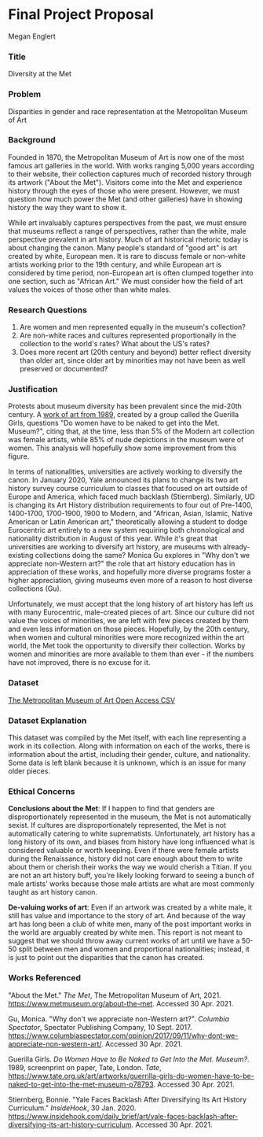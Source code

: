 # Final Project Proposal 
Megan Englert

### Title
Diversity at the Met

### Problem
Disparities in gender and race representation at the Metropolitan Museum of Art

### Background
Founded in 1870, the Metropolitan Museum of Art is now one of the most famous art galleries in the world. With works ranging 5,000 years according to their website, their collection captures much of recorded history through its artwork ("About the Met"). Visitors come into the Met and experience history through the eyes of those who were present. However, we must question how much power the Met (and other galleries) have in showing history the way they want to show it.

While art invaluably captures perspectives from the past, we must ensure that museums reflect a range of perspectives, rather than the white, male perspective prevalent in art history. Much of art historical rhetoric today is about changing the canon. Many people's standard of "good art" is art created by white, European men. It is rare to discuss female or non-white artists working prior to the 19th century, and while European art is considered by time period, non-European art is often clumped together into one section, such as "African Art." We must consider how the field of art values the voices of those other than white males.

### Research Questions
1. Are women and men represented equally in the museum's collection?
2. Are non-white races and cultures represented proportionally in the collection to the world's rates? What about the US's rates?
3. Does more recent art (20th century and beyond) better reflect diversity than older art, since older art by minorities may not have been as well preserved or documented?

### Justification
Protests about museum diversity has been prevalent since the mid-20th century. A [work of art from 1989](https://www.tate.org.uk/art/artworks/guerrilla-girls-do-women-have-to-be-naked-to-get-into-the-met-museum-p78793), created by a group called the Guerilla Girls, questions "Do women have to be naked to get into the Met. Museum?", citing that, at the time, less than 5% of the Modern art collection was female artists, while 85% of nude depictions in the museum were of women. This analysis will hopefully show some improvement from this figure. 

In terms of nationalities, universities are actively working to diversify the canon. In January 2020, Yale announced its plans to change its two art history survey course curriculum to classes that focused on art outside of Europe and America, which faced much backlash (Stiernberg). Similarly, UD is changing its Art History distribution requirements to four out of Pre-1400, 1400-1700, 1700-1900, 1900 to Modern, and "African, Asian, Islamic, Native American or Latin American art," theoretically allowing a student to dodge Eurocentric art entirely to a new system requiring both chronological and nationality distribution in August of this year. While it's great that universities are working to diversify art history, are museums with already-existing collections doing the same? Monica Gu explores in "Why don't we appreciate non-Western art?" the role that art history education has in appreciation of these works, and hopefully more diverse programs foster a higher appreciation, giving museums even more of a reason to host diverse collections (Gu).

Unfortunately, we must accept that the long history of art history has left us with many Eurocentric, male-created pieces of art. Since our culture did not value the voices of minorities, we are left with few pieces created by them and even less information on those pieces. Hopefully, by the 20th century, when women and cultural minorities were more recognized within the art world, the Met took the opportunity to diversify their collection. Works by women and minorities are more available to them than ever - if the numbers have not improved, there is no excuse for it.

### Dataset
[The Metropolitan Museum of Art Open Access CSV](https://github.com/metmuseum/openaccess)

### Dataset Explanation
This dataset was compiled by the Met itself, with each line representing a work in its collection. Along with information on each of the works, there is information about the artist, including their gender, culture, and nationality. Some data is left blank because it is unknown, which is an issue for many older pieces.

### Ethical Concerns
**Conclusions about the Met**: If I happen to find that genders are disproportionately represented in the museum, the Met is not automatically sexist. If cultures are disproportionately represented, the Met is not automatically catering to white suprematists. Unfortunately, art history has a long history of its own, and biases from history have long influenced what is considered valuable or worth keeping. Even if there were female artists during the Renaissance, history did not care enough about them to write about them or cherish their works the way we would cherish a Titian. If you are not an art history buff, you're likely looking forward to seeing a bunch of male artists' works because those male artists are what are most commonly taught as art history canon.

**De-valuing works of art**: Even if an artwork was created by a white male, it still has value and importance to the story of art. And because of the way art has long been a club of white men, many of the post important works in the world are arguably created by white men. This report is not meant to suggest that we should throw away current works of art until we have a 50-50 split between men and women and proportional nationalities; instead, it is just to point out the disparities that the canon has created.


### Works Referenced
"About the Met." *The Met*, The Metropolitan Museum of Art, 2021. https://www.metmuseum.org/about-the-met. Accessed 30 Apr. 2021.

Gu, Monica. "Why don't we appreciate non-Western art?". *Columbia Spectator*, Spectator Publishing Company, 10 Sept. 2017. https://www.columbiaspectator.com/opinion/2017/09/11/why-dont-we-appreciate-non-western-art/. Accessed 30 Apr. 2021.

Guerilla Girls. *Do Women Have to Be Naked to Get Into the Met. Museum?*. 1989, screenprint on paper, Tate, London. *Tate*, https://www.tate.org.uk/art/artworks/guerrilla-girls-do-women-have-to-be-naked-to-get-into-the-met-museum-p78793. Accessed 30 Apr. 2021. 

Stiernberg, Bonnie. "Yale Faces Backlash After Diversifying Its Art History Curriculum." *InsideHook*, 30 Jan. 2020. https://www.insidehook.com/daily_brief/art/yale-faces-backlash-after-diversifying-its-art-history-curriculum. Accessed 30 Apr. 2021.
